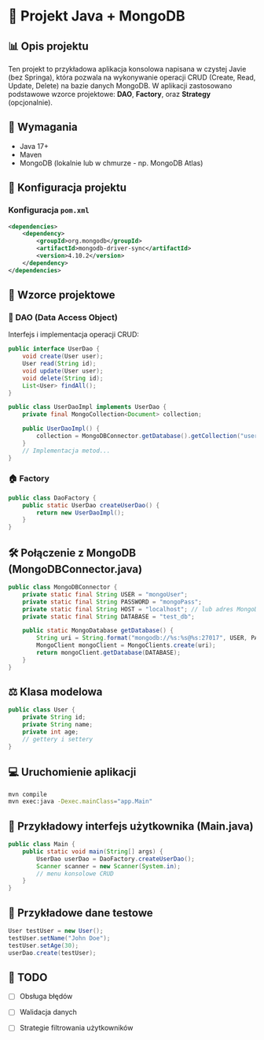 # 📂 Projekt Java + MongoDB

## 📊 Opis projektu

Ten projekt to przykładowa aplikacja konsolowa napisana w czystej Javie (bez Springa), która pozwala na wykonywanie operacji CRUD (Create, Read, Update, Delete) na bazie danych MongoDB. W aplikacji zastosowano podstawowe wzorce projektowe: **DAO**, **Factory**, oraz **Strategy** (opcjonalnie).

## 🚀 Wymagania

* Java 17+
* Maven
* MongoDB (lokalnie lub w chmurze - np. MongoDB Atlas)

## 📝 Konfiguracja projektu

### Konfiguracja `pom.xml`

```xml
<dependencies>
    <dependency>
        <groupId>org.mongodb</groupId>
        <artifactId>mongodb-driver-sync</artifactId>
        <version>4.10.2</version>
    </dependency>
</dependencies>
```

## 🧰 Wzorce projektowe

### 🔢 DAO (Data Access Object)

Interfejs i implementacja operacji CRUD:

```java
public interface UserDao {
    void create(User user);
    User read(String id);
    void update(User user);
    void delete(String id);
    List<User> findAll();
}
```

```java
public class UserDaoImpl implements UserDao {
    private final MongoCollection<Document> collection;

    public UserDaoImpl() {
        collection = MongoDBConnector.getDatabase().getCollection("users");
    }
    // Implementacja metod...
}
```

### 🏠 Factory

```java
public class DaoFactory {
    public static UserDao createUserDao() {
        return new UserDaoImpl();
    }
}
```

## 🛠️ Połączenie z MongoDB (MongoDBConnector.java)

```java
public class MongoDBConnector {
    private static final String USER = "mongoUser";
    private static final String PASSWORD = "mongoPass";
    private static final String HOST = "localhost"; // lub adres MongoDB Atlas
    private static final String DATABASE = "test_db";

    public static MongoDatabase getDatabase() {
        String uri = String.format("mongodb://%s:%s@%s:27017", USER, PASSWORD, HOST);
        MongoClient mongoClient = MongoClients.create(uri);
        return mongoClient.getDatabase(DATABASE);
    }
}
```

## ⚖️ Klasa modelowa

```java
public class User {
    private String id;
    private String name;
    private int age;
    // gettery i settery
}
```

## 💻 Uruchomienie aplikacji

```bash
mvn compile
mvn exec:java -Dexec.mainClass="app.Main"
```

## 🔮 Przykładowy interfejs użytkownika (Main.java)

```java
public class Main {
    public static void main(String[] args) {
        UserDao userDao = DaoFactory.createUserDao();
        Scanner scanner = new Scanner(System.in);
        // menu konsolowe CRUD
    }
}
```

## 🔧 Przykładowe dane testowe

```java
User testUser = new User();
testUser.setName("John Doe");
testUser.setAge(30);
userDao.create(testUser);
```

## 📅 TODO

* [ ] Obsługa błędów
* [ ] Walidacja danych
* [ ] Strategie filtrowania użytkowników

